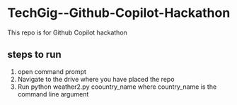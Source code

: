 # TechGig--Github-Copilot-Hackathon
This repo is for Github Copilot hackathon
## steps to run
1. open command prompt
2. Navigate to the drive where you have placed the repo
3. Run python weather2.py coountry_name
where country_name is the command line argument
